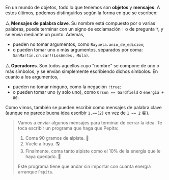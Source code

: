 En un mundo de objetos, todo lo que tenemos son **objetos** y **mensajes**. A estos últimos, podemos distinguirlos según la forma en que se escriben:

ム **Mensajes de palabra clave**. Su nombre está compuesto por o varias palabras, puede terminar con un signo de exclamación `!` o de pregunta `?`, y se envía mediante un punto. Además,

* pueden no tomar argumentos, como `Rayuela.anio_de_edicion`;
* o pueden tomar uno o más argumentos, separados por coma: `SanMartin.cruzar!(LosAndes, Mula)`.

ム **Operadores**. Son todos aquellos cuyo "nombre" se compone de uno o más símbolos, y se envían simplemente escribiendo dichos símbolos. En cuanto a los argumentos,

* pueden no tomar ninguno, como la negación `!true`;
* o pueden tomar uno (y solo uno), como `Orson == Gardfield` o `energia + 80`.

Como vimos, también se pueden escribir como mensajes de palabra clave (aunque no parece buena idea escribir `1.==(2)` en vez de `1 == 2` :stuck_out_tongue:).

> Vamos a enviar algunos mensajes para terminar de cerrar la idea. Te toca escribir un programa que haga que Pepita:
>  
> 1. Coma 90 gramos de alpiste. :rice:
> 1. Vuele a Iruya. :earth_americas:
> 1. Finalmente, coma tanto alpiste como el 10% de la energía que le haya quedado.  :rice:
> 
> Este programa tiene que andar sin importar con cuanta energía arranque `Pepita`.